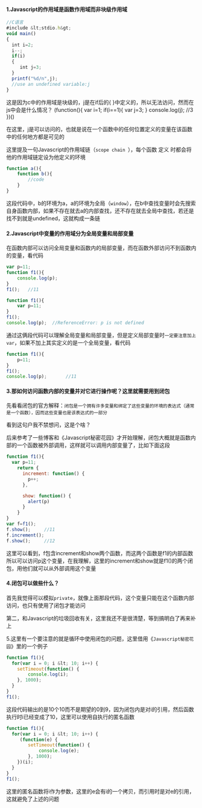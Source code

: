 #### 1.Javascript的作用域是函数作用域而非块级作用域
```javascript
//C语言
#include &lt;stdio.h&gt;
void main()
{
  int i=2;
  i--;
  if(i)
  {
     int j=3;
  }
  printf("%d/n",j);		
  //use an undefined variable:j
}
```

这是因为c中的作用域是块级的，j是在if后的{ }中定义的，所以无法访问，然而在js中会是什么情况？
    (function(){
        var i=1;
        if(i==1){
        var j=3;
        }
        console.log(j);	 //3
    })()

在这里，j是可以访问的，也就是说在一个函数中的任何位置定义的变量在该函数中的任何地方都是可见的

这里提及一句Javascript的作用域链（`scope chain `），每个函数 定义 时都会将他的作用域链定设为他定义的环境

```javascript
function a(){
    function b(){
        //code
    }
}
```

这段代码中，b的环境为a，a的环境为全局（`window`），在b中查找变量时会先搜索自身函数内部，如果不存在就去a的内部查找，还不存在就去全局中查找，若还是找不到就是undefined，这就构成一条链
#### 2.Javascript中变量的作用域分为全局变量和局部变量
在函数内部可以访问全局变量和函数内的局部变量，而在函数外部访问不到函数内的变量，看代码

```javascript
var p=11;
function f1(){
    console.log(p);
}
f1();   //11

function f1(){
    var p=11;
}
f1();
console.log(p);  //ReferenceError: p is not defined
```

通过这俩段代码可以理解全局变量和局部变量，但是定义局部变量时`一定要注意加上 var`，如果不加上其实定义的是一个全局变量，看代码

```javascript
function f1(){
    p=11;
}
f1();
console.log(p);       //11
```
#### 3.那如何访问函数内部的变量并对它进行操作呢？这里就需要用到闭包
先看看闭包的官方解释：`闭包是一个拥有许多变量和绑定了这些变量的环境的表达式（通常是一个函数），因而这些变量也是该表达式的一部分`

看到这句户我不禁想问，这是个啥？

后来参考了一些博客和《Javascript秘密花园》才开始理解，闭包大概就是函数内部的一个函数被外部调用，这样就可以调用内部变量了，比如下面这段

```javascript
function f1(){
  var p=11;
    return {
      increment: function() {
        p++;
      },

      show: function() {
        alert(p)
      }
    }
}
var f=f1();
f.show();	  //11
f.increment();
f.show();	  //12
```

这里可以看到，f包含increment和show两个函数，而这两个函数是f1的内部函数所以可以访问p这个变量，在我理解，这里的increment和show就是f1()的两个闭包，用他们就可以从外部调用这个变量
#### 4.闭包可以做些什么？
首先我觉得可以模拟`private`，就像上面那段代码，这个变量只能在这个函数内部访问，也只有使用了闭包才能访问

第二，和Javascript的垃圾回收有关，这里我还不是很清楚，等到搞明白了再来补上

5.这里有一个要注意的就是循环中使用闭包的问题，这里借用《`Javascript秘密花园`》里的一个例子

```javascript
function f1(){
  for(var i = 0; i &lt; 10; i++) {
    setTimeout(function() {
        console.log(i);  
    }, 1000);
  }
}
f1();
```

这段代码输出的是10个10而不是期望的0到9，因为闭包内是对i的引用，然后函数执行时i已经变成了10，这里可以使用自执行的匿名函数

```javascript
function f1(){
  for(var i = 0; i &lt; 10; i++) {
     (function(e) {
        setTimeout(function() {
            console.log(e);  
        }, 1000);
    })(i);    
  }
}
f1();
```

这里的匿名函数将i作为参数，这里的e会有i的一个拷贝，而引用时是对e的引用，这就避免了上述的问题
